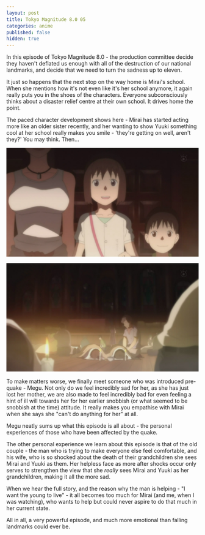 ```yaml
---
layout: post
title: Tokyo Magnitude 8.0 05
categories: anime
published: false
hidden: true
---
```

In this episode of Tokyo Magnitude 8.0 - the production committee decide they haven't deflated us enough with all of the destruction of our national landmarks, and decide that we need to turn the sadness up to eleven.

It just so happens that the next stop on the way home is Mirai's school. When she mentions how it's not even like it's her school anymore, it again really puts you in the shoes of the characters. Everyone subconsciously thinks about a disaster relief centre at their own school. It drives home the point.

The paced character development shows here - Mirai has started acting more like an older sister recently, and her wanting to show Yuuki something cool at her school really makes you smile - 'they're getting on well, aren't they?' You may think. Then...

![Mirai shows Yuuki her cool place...](/images/blog/2009/08/24/0501.jpg)

![...only to find it's being used as a temporary morgue](/images/blog/2009/08/24/0502.jpg)

To make matters worse, we finally meet someone who was introduced pre-quake - Megu. Not only do we feel incredibly sad for her, as she has just lost her mother, we are also made to feel incredibly bad for even feeling a hint of ill will towards her for her earlier snobbish (or what seemed to be snobbish at the time) attitude. It really makes you empathise with Mirai when she says she "can't do anything for her" at all.

Megu neatly sums up what this episode is all about - the personal experiences of those who have been affected by the quake.

The other personal experience we learn about this episode is that of the old couple - the man who is trying to make everyone else feel comfortable, and his wife, who is so shocked about the death of their grandchildren she sees Mirai and Yuuki as them. Her helpless face as more after shocks occur only serves to strengthen the view that she *really* sees Mirai and Yuuki as her grandchildren, making it all the more sad.

When we hear the full story, and the reason why the man is helping - "I want the young to live" - it all becomes too much for Mirai (and me, when I was watching), who wants to help but could never aspire to do that much in her current state.

All in all, a very powerful episode, and much more emotional than falling landmarks could ever be.
